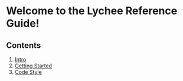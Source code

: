 # Welcome to the Lychee Reference Guide!

## Contents

 1. [Intro](/#!/Intro)
 2. [Getting Started](/#!/Getting-Started)
 3. [Code Style](/#!/CODSTYLE)
